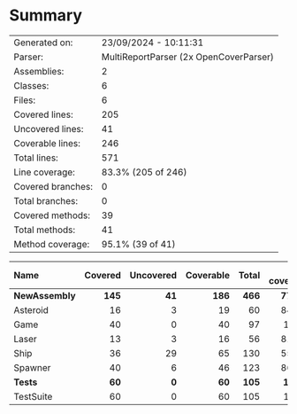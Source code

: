 ﻿# Summary
|||
|:---|:---|
| Generated on: | 23/09/2024 - 10:11:31 |
| Parser: | MultiReportParser (2x OpenCoverParser) |
| Assemblies: | 2 |
| Classes: | 6 |
| Files: | 6 |
| Covered lines: | 205 |
| Uncovered lines: | 41 |
| Coverable lines: | 246 |
| Total lines: | 571 |
| Line coverage: | 83.3% (205 of 246) |
| Covered branches: | 0 |
| Total branches: | 0 |
| Covered methods: | 39 |
| Total methods: | 41 |
| Method coverage: | 95.1% (39 of 41) |

|**Name**|**Covered**|**Uncovered**|**Coverable**|**Total**|**Line coverage**|**Covered**|**Total**|**Branch coverage**|**Covered**|**Total**|**Method coverage**|
|:---|---:|---:|---:|---:|---:|---:|---:|---:|---:|---:|---:|
|**NewAssembly**|**145**|**41**|**186**|**466**|**77.9%**|**0**|**0**|****|**29**|**31**|**93.5%**|
|Asteroid|16|3|19|60|84.2%|0|0||4|4|100%|
|Game|40|0|40|97|100%|0|0||7|7|100%|
|Laser|13|3|16|56|81.2%|0|0||2|2|100%|
|Ship|36|29|65|130|55.3%|0|0||8|10|80%|
|Spawner|40|6|46|123|86.9%|0|0||8|8|100%|
|**Tests**|**60**|**0**|**60**|**105**|**100%**|**0**|**0**|****|**10**|**10**|**100%**|
|TestSuite|60|0|60|105|100%|0|0||10|10|100%|
